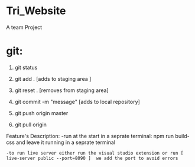 # Tri_Website
A team Project 

# git:
1. git status

2. git add .  [adds to staging area ]
2. git reset .  [removes from staging area] 
3. git commit -m "message"   [adds to local repository]

4. git push origin master
5. git pull origin 


Feature's Description:
    -run at the start in a seprate terminal: 
        npm run build-css
     and leave it running in a seprate terminal

    -to run live server either run the visual studio extension or run [ live-server public --port=8090 ]  we add the port to avoid errors 
